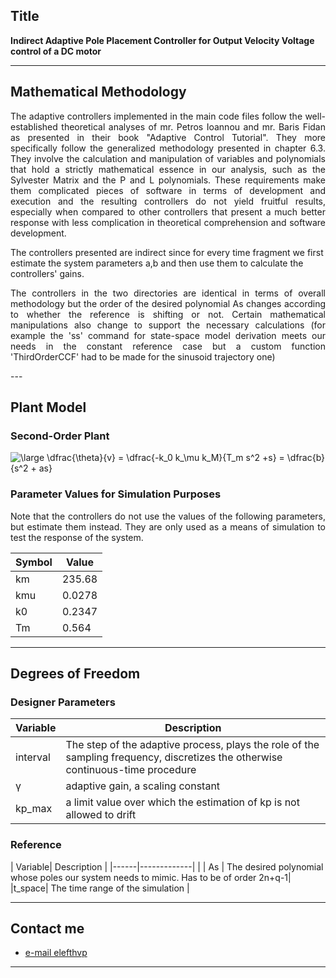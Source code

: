 
## Title
<b>Indirect Adaptive Pole Placement Controller for Output Velocity Voltage control of a DC motor </b>


---

## Mathematical Methodology 
<p align=justify>
The adaptive controllers implemented in the main code files follow the well-established theoretical analyses of mr. Petros Ioannou and mr. Baris Fidan as presented in their book "Adaptive Control Tutorial".
They more specifically follow the generalized methodology presented in chapter 6.3. They involve the calculation and manipulation of variables and polynomials that hold a strictly mathematical essence in our analysis, such as the Sylvester Matrix and the P and L polynomials. These requirements make them complicated pieces of software in  terms of development and execution and the resulting controllers do not yield fruitful results, especially when compared to other controllers that present a much better response with less complication in theoretical comprehension and software development.

<br>
</p>
The controllers presented are indirect since for every time fragment we first estimate the system parameters a,b and then use them to calculate the controllers' gains. 
<br>
</p>
<p align=justify> The controllers in the two directories are identical in terms of overall methodology but the order of the desired polynomial As changes according to whether the reference is shifting or not. Certain mathematical manipulations also change to
support the necessary calculations (for example the 'ss' command for state-space model derivation meets our needs in the constant reference case but a custom function 'ThirdOrderCCF' had to be made for the sinusoid trajectory one)<br> </p>
---

## Plant Model
### Second-Order Plant 
<img src="https://latex.codecogs.com/gif.latex?\bg_white&space;\large&space;\dfrac{\theta}{v}&space;=&space;\dfrac{-k_0&space;k_\mu&space;k_M}{T_m&space;s^2&space;&plus;s}&space;=&space;\dfrac{b}{s^2&space;&plus;&space;as}" title="\large \dfrac{\theta}{v} = \dfrac{-k_0 k_\mu k_M}{T_m s^2 +s} = \dfrac{b}{s^2 + as}" />


### Parameter Values for Simulation Purposes 
<p align=justify>
Note that the controllers do not use the values of the following parameters, but estimate them instead. They are only used as a means of simulation to test the response of the system.<br>
</p>

| Symbol | Value|
|------|-------------|
| km |235.68|
| kmu | 0.0278|
| k0 | 0.2347|
| Tm | 0.564|
---

## Degrees of Freedom
### Designer Parameters
| Variable| Description |
|------|-------------|
| interval| The step of the adaptive process, plays the role of the sampling frequency, discretizes the otherwise continuous-time procedure|
| γ | adaptive gain, a scaling constant|
| kp_max| a limit value over which the estimation of kp is not allowed to drift|

### Reference 
| Variable| Description |
|------|-------------|                         |
| As | The desired polynomial whose poles our system needs to mimic. Has to be of order 2n+q-1|
|t_space| The time range of the simulation |

---


## Contact me

- [e-mail elefthvp](mailto:el.papaioannou.96@gmail.com "el.papaioannou.96@gmail.com")

---

